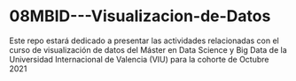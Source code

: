 # 08MBID---Visualizacion-de-Datos
Este repo estará dedicado a presentar las actividades relacionadas con el curso de visualización de datos del Máster en Data Science y Big Data de la Universidad Internacional de Valencia (VIU) para la cohorte de Octubre 2021
